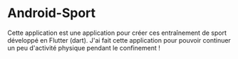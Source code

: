 # Android-Sport

Cette application est une application pour créer ces entraînement de sport développé en Flutter (dart). J'ai fait cette application pour pouvoir continuer un peu d'activité physique pendant le confinement !
